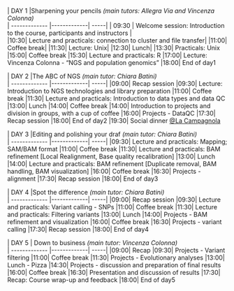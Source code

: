 | DAY 1         |Sharpening your pencils *(main tutors: Allegra Via and Vincenza Colonna)*          
| ------------- |-------------| -----|
| 09:30    | Welcome session: Introduction to the course, participants and instructors |  
|10:30|  Lecture and practicals: connection to cluster and file transfer|
|11:00|   Coffee break|
|11:30|    Lecture: Unix|
|12:30|    Lunch|
|13:30|    Practicals: Unix
|15:00|    Coffee break
|15:30|   Lecture and practicals: R
|17:00|   Lecture: Vincenza Colonna - “NGS and population genomics”
|18:00|    End of day1

| DAY 2         |The ABC of NGS *(main tutor: Chiara Batini)*          
| ------------- |-------------| -----|
|09:00|    Recap session
|09:30|   Lecture: Introduction to NGS technologies and library preparation
|11:00|    Coffee break
|11:30|   Lecture and practicals: Introduction to data types and data QC
|13:00|    Lunch
|14:00|   Coffee break
|14:00|   Introduction to projects and division in groups, with a cup of coffee
|16:00|    Projects - DataQC
|17:30|    Recap session
|18:00|    End of day2
|19:30|    Social dinner [@La Campagnola](http://www.lacampagnolaviatribunali.it/)


| DAY 3         |Editing and polishing your draf *(main tutor: Chiara Batini)*          
| ------------- |-------------| -----|
|09:30|    Lecture and practicals: Mapping; SAM/BAM format
|11:00|    Coffee break
|11:30|   Lecture and practicals: BAM refinement [Local Realignment, Base quality recalibration]
|13:00|   Lunch
|14:00|    Lecture and practicals: BAM refinement [Duplicate removal, BAM handling, BAM visualization]
|16:00|    Coffee break
|16:30|    Projects - alignment
|17:30|    Recap session
|18:00|    End of day3

| DAY 4         |Spot the difference *(main tutor: Chiara Batini)*          
| ------------- |-------------| -----|
|09:00|    Recap session
|09:30|   Lecture and practicals: Variant calling - SNPs
|11:00|    Coffee break
|11:30|   Lecture and practicals: Filtering variants
|13:00|    Lunch
|14:00|   Projects - BAM refinement and visualization
|16:00|    Coffee break
|16:30|   Projects - variant calling
|17:30|   Recap session
|18:00|    End of day4


| DAY 5         | Down to business *(main tutor: Vincenza Colonna)*          
| ------------- |-------------| -----|
|09:00|    Recap
|09:30|   Projects - Variant filtering
|11:00|   Coffee break
|11:30|    Projects - Evolutionary analyses
|13:00|   Lunch - Pizza
|14:30|    Projects - discussion and preparation of final results
|16:00|    Coffee break
|16:30|   Presentation and discussion of results
|17:30|   Recap: Course wrap-up and feedback
|18:00|   End of day5
